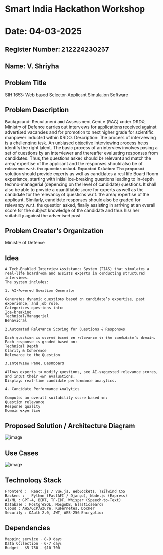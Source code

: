 # Smart India Hackathon Workshop
# Date: 04-03-2025
## Register Number: 212224230267
## Name: V. Shriyha
## Problem Title
SIH 1653: Web based Selector-Applicant Simulation Software
## Problem Description
Background: Recruitment and Assessment Centre (RAC) under DRDO, Ministry of Defence carries out interviews for applications received against advertised vacancies and for promotion to next higher grade for scientific manpower inducted within DRDO. Description: The process of interviewing is a challenging task. An unbiased objective interviewing process helps identify the right talent. The basic process of an interview involves posing a set of questions by an interviewer and thereafter evaluating responses from candidates. Thus, the questions asked should be relevant and match the area/ expertise of the applicant and the responses should also be of relevance w.r.t. the question asked. Expected Solution: The proposed solution should provide experts as well as candidates a real life Board Room experience, starting with initial ice-breaking questions leading to in-depth techno-managerial (depending on the level of candidate) questions. It shall also be able to provide a quantifiable score for experts as well as the candidate for the relevancy of questions w.r.t. the area/ expertise of the applicant. Similarly, candidate responses should also be graded for relevancy w.r.t. the question asked, finally assisting in arriving at an overall score for the subject knowledge of the candidate and thus his/ her suitability against the advertised post.

## Problem Creater's Organization
Ministry of Defence

## Idea
```
A Tech-Enabled Interview Assistance System (TIAS) that simulates a real-life boardroom and assists experts in conducting structured interviews. 
The system includes:

1. AI-Powered Question Generator

Generates dynamic questions based on candidate’s expertise, past experience, and job role.
Categorizes questions into:
Ice-breaking
Technical/Managerial
Behavioral

2.Automated Relevance Scoring for Questions & Responses

Each question is scored based on relevance to the candidate’s domain.
Each response is graded based on:
Technical Depth
Clarity & Coherence
Relevance to the Question

3.Interview Panel Dashboard

Allows experts to modify questions, see AI-suggested relevance scores, and input their own evaluations.
Displays real-time candidate performance analytics.

4. Candidate Performance Analytics

Computes an overall suitability score based on:
Question relevance
Response quality
Domain expertise
```
## Proposed Solution / Architecture Diagram

![image](https://github.com/user-attachments/assets/d488abdd-db89-45c1-b314-21e15092d4bb)

## Use Cases

![image](https://github.com/user-attachments/assets/b8800c54-5203-4718-987e-a9d2533fc119)

## Technology Stack
```
Frontend :	React.js / Vue.js, WebSockets, Tailwind CSS
Backend :	Python (FastAPI / Django), Node.js (Express)
AI/ML :	GPT-4, BERT, TF-IDF, Whisper (Speech-to-Text)
Database : PostgreSQL, MongoDB, Elasticsearch
Cloud :	AWS/GCP/Azure, Kubernetes, Docker
Security : OAuth 2.0, JWT, AES-256 Encryption
```
## Dependencies
```
Mapping service - 8-9 days
Data Collection - 6-7 days
Budget - $5 750 – $10 700
```
